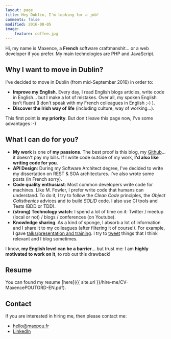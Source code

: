 ```yaml
---
layout: page
title: Hey Dublin, I'm looking for a job!
comments: false
modified: 2016-08-05
image:
    feature: coffee.jpg
---
```


Hi, my name is Maxence, a **French** software craftmanshit... or a web developer if you prefer. My main technologies are PHP and JavaScript.

## Why I want to move in Dublin?

I've decided to move in Dublin (from mid-September 2016) in order to:

* **Improve my English.** Every day, I read English blogs articles, write code in English... but I make a lot of mistakes. Over all, my spoken English isn't fluent (I don't speak with my French colleagues in English ;-) ).
* **Discover the Irish way of life** (including culture, way of working...).

This first point is **my priority**.
But don't leave this page now, I've some advantages :-)

## What I can do for you?

* **My work** is one of **my passions**. The best proof is this blog, my [Github](https://github.com/maxpou)... it doesn't pay my bills. If I write code outside of my work, **I'd also like writing code for you**.
* **API Design**: During my Software Architect degree, I've decided to write my dissertation on REST & SOA architectures. I've also wrote some posts (in French sorry).
* **Code quality enthusiast**: Most common developers write code for machines. Like M. Fowler, I prefer write code that humans can understand. To do it, I try to follow the *Clean Code* principles, the *Object Calisthenics* advices and to build *SOLID* code. I also use CI tools and Tests (BDD or TDD).
* **(strong) Technology watch**: I spend a lot of time on it: Twitter / meetup (local or not) / blogs / conferences (on Youtube).
* **Knowledge sharing**. As a kind of sponge, I absorb a lot of information and I share it to my colleagues (after filtering it of course!). For example, I gave [talks/presentation and training](http://www.maxpou.fr/slides/). I try to [tweet](https://twitter.com/_maxpou) things that I think relevant and I blog sometimes.


I know, **my English level can be a barrier**... but trust me: I am **highly motivated to work on it**, to rob out this drawback!

## Resume

You can found my resume [here]({{ site.url }}/hire-me/CV-MaxencePOUTORD-EN.pdf).

## Contact

If you are interested in hiring me, then please contact me:

* [hello@maxpou.fr](mailto:hello@maxpou.fr)
* [LinkedIn](http://fr.linkedin.com/in/maxpou)

